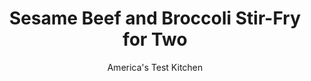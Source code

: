 ---
layout: ../../layouts/MarkdownPostLayout.astro
title: Sesame Beef and Broccoli Stir-Fry for Two
author: America's Test Kitchen
pubDate: 2023-03-15
description: "To streamline this dish for two, we had to reduce not just the portion size but also the ingredient list."
image_url: https://res.cloudinary.com/hksqkdlah/image/upload/ar_1:1,c_fill,dpr_2.0,f_auto,fl_lossy.progressive.strip_profile,g_faces:auto,q_auto:low,w_344/20876_sfs-sesamebeefwithbroccoli-6
tags: ["Main Courses","Beef","For Two"]
calories: 976
protein: 29
carbohydrates: 18
fats: 
fiber: 
ingredients: ["10 ounces beef, blade steak, trimmed, halved lengthwise, then cut crosswise into 1/8-inch-thick slices","2 tablespoons, soy sauce","2 teaspoons, sugar","2 , scallions, white parts minced, green parts sliced thin on bias","1 tablespoon, vegetable oil","1 1/2 teaspoons, grated fresh ginger","1 , garlic clove, minced","Pinch , red pepper flakes","6 tablespoons, orange juice","1 tablespoon, toasted sesame oil","2 teaspoons, cornstarch","6 ounces, broccoli florets, cut into 1 1/2-inch pieces","1/3 cup, water","2 teaspoons, sesame seeds, toasted"]
serves: 2
time: "45 minutes"
instructions: ["Combine beef, 1 teaspoon soy sauce, and 1/2 teaspoon sugar in bowl; let sit for 10 minutes. Combine scallion whites, 1/2 teaspoon vegetable oil, ginger, garlic, and pepper flakes in second bowl. Whisk orange juice, sesame oil, cornstarch, remaining 5 teaspoons soy sauce, and remaining 1 1/2 teaspoons sugar together in third bowl.","Heat 1 teaspoon vegetable oil in 12-inch nonstick skillet over medium-high heat until just smoking. Add beef in single layer, breaking up any clumps, and cook without stirring for 1 minute. Stir and continue to cook until beef is browned all over, 1 to 2 minutes. Transfer beef to clean bowl.","Add remaining 1 1/2 teaspoons vegetable oil to now-empty skillet and return to medium-high heat. Add broccoli and water and cook, covered, until nearly tender, about 2 minutes. Push broccoli to sides of skillet. Add scallion mixture to center and cook, mashing mixture into skillet, until fragrant, about 30 seconds. Stir mixture into broccoli.","Return beef and any accumulated juices to skillet and stir to combine. Whisk orange juice mixture to recombine and add to skillet. Cook, stirring constantly, until slightly thickened, about 1 minute. Sprinkle with sesame seeds and scallion greens. Serve."]
nutrition: ["937 mg Potassium","384 mg Phosphorus","112 mg Calcium","3 mg Iron","80 mg Magnesium","992 mg Sodium","5 mg Zinc","33 g Fat","7 mg Niacin (B3)","15 g Monounsaturated","7 g Polyunsaturated","104 mg Vitamin C","87 mg Cholesterol","7 g Saturated","84 µg Folate (food)","8 g Sugars","16 µg Vitamin K","276 g Water","18 g Carbs","84 µg Folate equivalent (total)","29 g Protein","2 mg Vitamin E","1 µg Vitamin B12","139 µg Vitamin A","488 kcal Energy","4 g Sugars, added","976 calories"]
notes: "Freezing the beef for 15 minutes makes it easier to slice thin. After trimming the steak, you should have about 8 ounces of sliced meat. A rasp-style grater makes quick work of grating the ginger. Toast the sesame seeds in a small skillet over medium-low heat, stirring often, until lightly browned and fragrant, 3 to 5 minutes. Serve with rice."
---